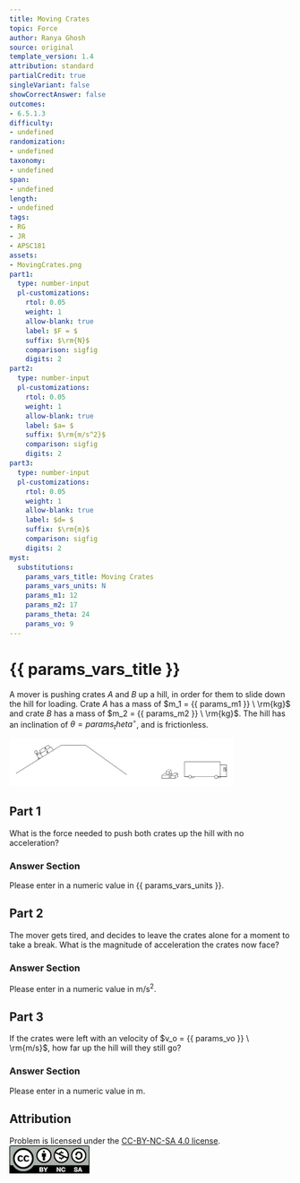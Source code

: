 ```yaml
---
title: Moving Crates
topic: Force
author: Ranya Ghosh
source: original
template_version: 1.4
attribution: standard
partialCredit: true
singleVariant: false
showCorrectAnswer: false
outcomes:
- 6.5.1.3
difficulty:
- undefined
randomization:
- undefined
taxonomy:
- undefined
span:
- undefined
length:
- undefined
tags:
- RG
- JR
- APSC181
assets:
- MovingCrates.png
part1:
  type: number-input
  pl-customizations:
    rtol: 0.05
    weight: 1
    allow-blank: true
    label: $F = $
    suffix: $\rm{N}$
    comparison: sigfig
    digits: 2
part2:
  type: number-input
  pl-customizations:
    rtol: 0.05
    weight: 1
    allow-blank: true
    label: $a= $
    suffix: $\rm{m/s^2}$
    comparison: sigfig
    digits: 2
part3:
  type: number-input
  pl-customizations:
    rtol: 0.05
    weight: 1
    allow-blank: true
    label: $d= $
    suffix: $\rm{m}$
    comparison: sigfig
    digits: 2
myst:
  substitutions:
    params_vars_title: Moving Crates
    params_vars_units: N
    params_m1: 12
    params_m2: 17
    params_theta: 24
    params_vo: 9
---
```

# {{ params_vars_title }}
A mover is pushing crates $A$ and $B$ up a hill, in order for them to slide down the hill for loading. Crate $A$ has a mass of $m_1 = {{ params_m1 }} \ \rm{kg}$ and crate $B$ has a mass of $m_2 = {{ params_m2 }} \ \rm{kg}$. The hill has an inclination of $\theta = {{ params_theta }}^\circ$, and is frictionless.

<img src="MovingCrates.png" width=400>

## Part 1

What is the force needed to push both crates up the hill with no acceleration?

### Answer Section

Please enter in a numeric value in {{ params_vars_units }}.

## Part 2

The mover gets tired, and decides to leave the crates alone for a moment to take a break. What is the magnitude of acceleration the crates now face?

### Answer Section

Please enter in a numeric value in m/s$^2$.

## Part 3

If the crates were left with an velocity of $v_o = {{ params_vo }} \ \rm{m/s}$, how far up the hill will they still go?

### Answer Section

Please enter in a numeric value in m.

## Attribution

Problem is licensed under the [CC-BY-NC-SA 4.0 license](https://creativecommons.org/licenses/by-nc-sa/4.0/).<br> ![The Creative Commons 4.0 license requiring attribution-BY, non-commercial-NC, and share-alike-SA license.](https://raw.githubusercontent.com/firasm/bits/master/by-nc-sa.png)